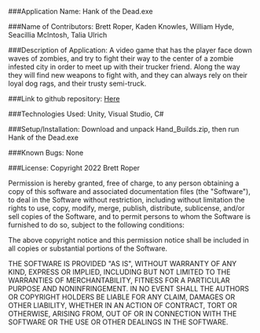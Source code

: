 ###Application Name: 
Hank of the Dead.exe

###Name of Contributors: 
Brett Roper, Kaden Knowles, William Hyde, Seacillia McIntosh, Talia Ulrich

###Description of Application: 
A video game that has the player face down waves of zombies, and try to fight their way to the center of a zombie infested city in order to meet up with their trucker
friend. Along the way they will find new weapons to fight with, and they can always rely on their loyal dog rags, and their trusty semi-truck.

###Link to github repository: 
[Here](https://github.com/Artimedias/Hank-of-the-Dead)

###Technologies Used: 
Unity, Visual Studio, C#

###Setup/Installation: 
Download and unpack Hand_Builds.zip, then run Hank of the Dead.exe

###Known Bugs: 
None

###License: 
Copyright 2022 Brett Roper

Permission is hereby granted, free of charge, to any person obtaining a copy of this software and associated documentation files (the "Software"), to deal in the Software without restriction, including without limitation the rights to use, copy, modify, merge, publish, distribute, sublicense, and/or sell copies of the Software, and to permit persons to whom the Software is furnished to do so, subject to the following conditions:

The above copyright notice and this permission notice shall be included in all copies or substantial portions of the Software.

THE SOFTWARE IS PROVIDED "AS IS", WITHOUT WARRANTY OF ANY KIND, EXPRESS OR IMPLIED, INCLUDING BUT NOT LIMITED TO THE WARRANTIES OF MERCHANTABILITY, FITNESS FOR A PARTICULAR PURPOSE AND NONINFRINGEMENT. IN NO EVENT SHALL THE AUTHORS OR COPYRIGHT HOLDERS BE LIABLE FOR ANY CLAIM, DAMAGES OR OTHER LIABILITY, WHETHER IN AN ACTION OF CONTRACT, TORT OR OTHERWISE, ARISING FROM, OUT OF OR IN CONNECTION WITH THE SOFTWARE OR THE USE OR OTHER DEALINGS IN THE SOFTWARE.
